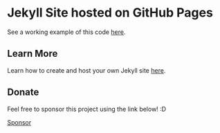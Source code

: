 # Jekyll Site hosted on GitHub Pages
See a working example of this code [here](https://dofddesign.github.io/site/).

## Learn More
Learn how to create and host your own Jekyll site [here](https://jekyllrb.com/docs/).

## Donate
Feel free to sponsor this project using the link below! :D

<a href="https://github.com/sponsors/dofddesign" target="_blank">Sponsor</a>
